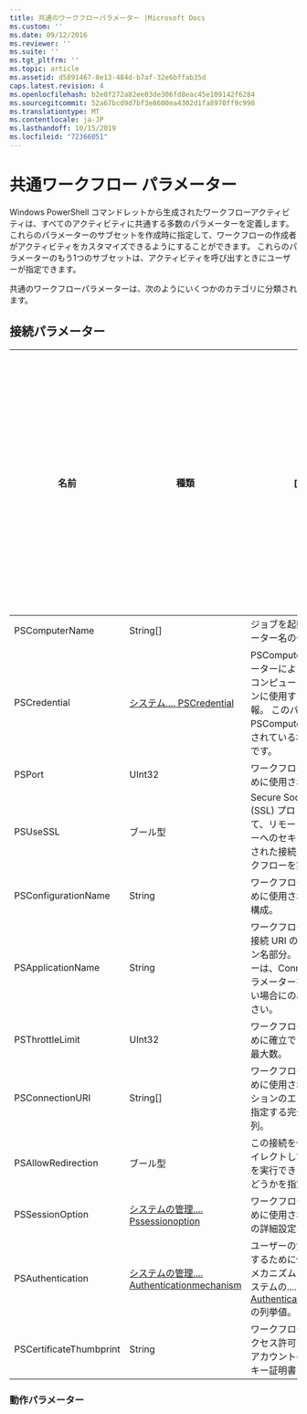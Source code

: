 ```yaml
---
title: 共通のワークフローパラメーター |Microsoft Docs
ms.custom: ''
ms.date: 09/12/2016
ms.reviewer: ''
ms.suite: ''
ms.tgt_pltfrm: ''
ms.topic: article
ms.assetid: d5891467-8e13-484d-b7af-32e6bffab35d
caps.latest.revision: 4
ms.openlocfilehash: b2e8f272a82ee03de306fd8eac45e109142f6284
ms.sourcegitcommit: 52a67bcd9d7bf3e8600ea4302d1fa8970ff9c998
ms.translationtype: MT
ms.contentlocale: ja-JP
ms.lasthandoff: 10/15/2019
ms.locfileid: "72366051"
---
```

# <a name="common-workflow-parameters"></a>共通ワークフロー パラメーター

Windows PowerShell コマンドレットから生成されたワークフローアクティビティは、すべてのアクティビティに共通する多数のパラメーターを定義します。 これらのパラメーターのサブセットを作成時に指定して、ワークフローの作成者がアクティビティをカスタマイズできるようにすることができます。 これらのパラメーターのもう1つのサブセットは、アクティビティを呼び出すときにユーザーが指定できます。

共通のワークフローパラメーターは、次のようにいくつかのカテゴリに分類されます。

## <a name="connectivity-parameters"></a>接続パラメーター

|名前|種類|[説明]|実行時にエンドユーザーが指定できますか?|作成時にワークフロー作成者が指定できますか?|は、インスタンス化時にワークフロー作成者によって指定できますか。|
|----------|----------|-----------------|-----------------------------------------------------|------------------------------------------------------------|-----------------------------------------------------------|
|PSComputerName|String[]|ジョブを起動するコンピューター名の一覧。|可|可|可|
|PSCredential|[システム.... PSCredential](/dotnet/api/System.Management.Automation.PSCredential)|PSComputerName パラメーターによって指定されたコンピューターへのログインに使用する認証資格情報。 このパラメーターは、PSComputerName が指定されている場合にのみ有効です。|可|可|可|
|PSPort|UInt32|ワークフローを実行するために使用されるポート。|可|可|可|
|PSUseSSL|ブール型|Secure Sockets Layer (SSL) プロトコルを使用して、リモートコンピューターへのセキュリティで保護された接続を確立し、ワークフローを実行します。|可|可|可|
|PSConfigurationName|String|ワークフローを実行するために使用されるセッション構成。|可|可|可|
|PSApplicationName|String|ワークフロー実行のための接続 URI のアプリケーション名部分。 このパラメーターは、ConnectionURI パラメーターを使用していない場合にのみ使用してください。|可|可|可|
|PSThrottleLimit|UInt32|ワークフローを実行するために確立できる同時接続の最大数。|可|TBD|可|
|PSConnectionURI|String[]|ワークフローを実行するために使用される対話型セッションのエンドポイントを指定する完全修飾 Uri の配列。|可|可|可|
|PSAllowRedirection|ブール型|この接続を代替 URI にリダイレクトしてワークフローを実行できるようにするかどうかを指定します。|可|可|可|
|PSSessionOption|[システムの管理.... Pssessionoption](/dotnet/api/System.Management.Automation.Remoting.PSSessionOption)|ワークフローを実行するために使用されるセッションの詳細設定オプション。|可|可|可|
|PSAuthentication|[システムの管理.... Authenticationmechanism](/dotnet/api/System.Management.Automation.Runspaces.AuthenticationMechanism)|ユーザーの資格情報を認証するために使用される認証メカニズムを指定する、システムの.... [Authenticationmechanism](/dotnet/api/System.Management.Automation.Runspaces.AuthenticationMechanism)の列挙値。|可|可|可|
|PSCertificateThumbprint|String|ワークフローを実行するアクセス許可を持つユーザーアカウントのデジタル公開キー証明書 (X509)。|可|可|可|

### <a name="behavior-parameters"></a>動作パラメーター
